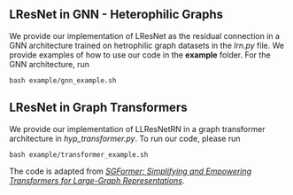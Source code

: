 ## LResNet in GNN - Heterophilic Graphs
We provide our implementation of LResNet as the residual connection in a GNN architecture trained on hetrophilic graph datasets in the *lrn.py* file. We provide examples of how to use our code in the **example** folder. For the GNN architecture, run
```
bash example/gnn_example.sh
```
## LResNet in Graph Transformers
We provide our implementation of LLResNetRN in a graph transformer architecture in *hyp_transformer.py*. To run our code, please run
```
bash example/transformer_example.sh
```
The code is adapted from [*SGFormer: Simplifying and Empowering Transformers for Large-Graph Representations*](https://arxiv.org/abs/2306.10759). 